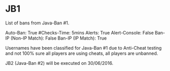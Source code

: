 # JB1
List of bans from Java-Ban #1.

Auto-Ban: True
#Checks-Time: 5mins
Alerts: True
Alert-Console: False
Ban-IP (Non-IP Match): False
Ban-IP (IP Match): True

Usernames have been classified for Java-Ban #1 due to Anti-Cheat testing
and not 100% sure all players are using cheats, all players are unbanned.

JB2 (Java-Ban #2) will be executed on 30/06/2016.


